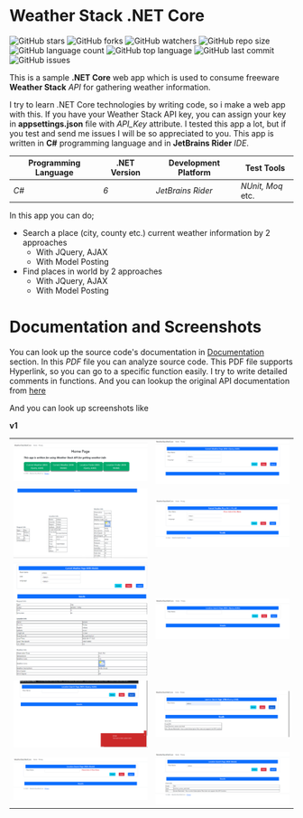 # Weather Stack .NET Core

![GitHub stars](https://img.shields.io/github/stars/coderserdar/WeatherStackNetCore?style=social) ![GitHub forks](https://img.shields.io/github/forks/coderserdar/WeatherStackNetCore?style=social) ![GitHub watchers](https://img.shields.io/github/watchers/coderserdar/WeatherStackNetCore?style=social) ![GitHub repo size](https://img.shields.io/github/repo-size/coderserdar/WeatherStackNetCore?style=plastic) ![GitHub language count](https://img.shields.io/github/languages/count/coderserdar/WeatherStackNetCore?style=plastic) ![GitHub top language](https://img.shields.io/github/languages/top/coderserdar/WeatherStackNetCore?style=plastic) ![GitHub last commit](https://img.shields.io/github/last-commit/coderserdar/WeatherStackNetCore?color=red&style=plastic) ![GitHub issues](https://img.shields.io/github/issues/coderserdar/WeatherStackNetCore)

This is a sample **.NET Core** web app which is used to consume freeware **Weather Stack** *API* for gathering weather information.

I try to learn .NET Core technologies by writing code, so i make a web app with this. If you have your Weather Stack API key, you can assign your key in **appsettings.json** file with *API_Key* attribute.
I tested this app a lot, but if you test and send me issues I will be so appreciated to you. 
This app is written in **C#** programming language and in **JetBrains Rider** *IDE*. 

|  Programming Language  |  .NET Version  | Development Platform | Test Tools |
|------------------------|----------------|----------------------|----------------------|
|          *C#*          |      *6*       |  *JetBrains Rider*   |  *NUnit, Moq* etc.   |

In this app you can do;

 - Search a place (city, county etc.) current weather information by 2 approaches
   - With JQuery, AJAX
   - With Model Posting
 - Find places in world by 2 approaches
   - With JQuery, AJAX
   - With Model Posting
   
# Documentation and Screenshots

You can look up the source code's documentation in [Documentation](https://github.com/coderserdar/WeatherStackNetCore/blob/main/Documentation/WeatherStackNetCore.pdf) section. In this *PDF* file you can analyze source code. This PDF file supports Hyperlink, so you can go to a specific function easily. I try to write detailed comments in functions. And you can lookup the original API documentation from [here](https://weatherstack.com/documentation)

And you can look up screenshots like 

**v1**

<table>
   <tr>
      <td><img src="https://github.com/coderserdar/WeatherStackNetCore/blob/main/Screenshots/App_Screens_01.png?raw=true"></td>
      <td><img src="https://github.com/coderserdar/WeatherStackNetCore/blob/main/Screenshots/App_Screens_02.png?raw=true"></td>
      </tr>
   <tr>
      <td><img src="https://github.com/coderserdar/WeatherStackNetCore/blob/main/Screenshots/App_Screens_03.png?raw=true"></td>
      <td><img src="https://github.com/coderserdar/WeatherStackNetCore/blob/main/Screenshots/App_Screens_04.png?raw=true"></td>
   </tr>
   <tr>
      <td><img src="https://github.com/coderserdar/WeatherStackNetCore/blob/main/Screenshots/App_Screens_05.png?raw=true"></td>
      <td><img src="https://github.com/coderserdar/WeatherStackNetCore/blob/main/Screenshots/App_Screens_06.png?raw=true"></td>
      </tr>
   <tr>
      <td><img src="https://github.com/coderserdar/WeatherStackNetCore/blob/main/Screenshots/App_Screens_07.png?raw=true"></td>
      <td><img src="https://github.com/coderserdar/WeatherStackNetCore/blob/main/Screenshots/App_Screens_08.png?raw=true"></td>
   </tr>
   <tr>
      <td><img src="https://github.com/coderserdar/WeatherStackNetCore/blob/main/Screenshots/App_Screens_09.png?raw=true"></td>
      <td><img src="https://github.com/coderserdar/WeatherStackNetCore/blob/main/Screenshots/App_Screens_10.png?raw=true"></td>
   </tr>
</table>